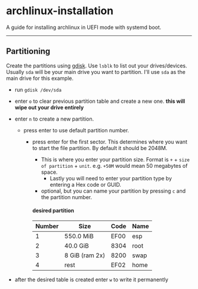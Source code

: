 # archlinux-installation
A guide for installing archlinux in UEFI mode with systemd boot.

---

## Partitioning
Create the partitions using [gdisk](https://wiki.archlinux.org/index.php/Gdisk). Use `lsblk` to list out your drives/devices. Usually `sda` will be your main drive you want to partition. I'll use `sda` as the main drive for this example.

* run `gdisk /dev/sda`
* enter `o` to clear previous partition table and create a new one. **this will wipe out your drive entirely**
* enter `n` to create a new partition.
  * press enter to use default partition number.
    * press enter for the first sector. This determines where you want to start the file partition. By default it should be 2048M.
      * This is where you enter your partition size. Format is `+` + `size of partition` + `unit`. e.g. `+50M` would mean 50 megabytes of space.
        * Lastly you will need to enter your partition type by entering a Hex code or GUID.
	  * optional, but you can name your partition by pressing `c` and the partition number.

	  #### desired partition
	  Number | Size | Code | Name
	  -------|----- | -----|-------
	  1 | 550.0 MiB | EF00 | esp
	  2 | 40.0 GiB | 8304 | root
	  3 | 8 GiB (ram 2x) | 8200 | swap
	  4 | rest | EF02 | home

* after the desired table is created enter `w` to write it permanently
